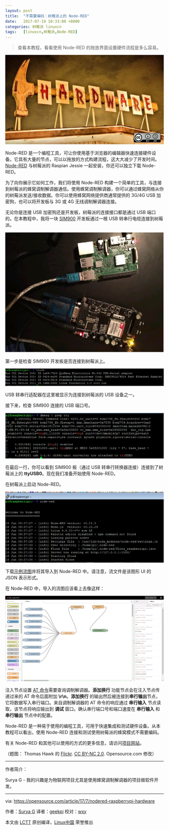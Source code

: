```yaml
---
layout: post
title:	"不需要编码：树莓派上的 Node-RED"
date:	2017-07-19 10:33:00 +0800 
categories:	树莓派 linuxcn 
tags:	[linuxcn,树莓派,Node-RED]
---
```




> 
> 查看本教程，看看使用 Node-RED 的拖放界面设置硬件流程是多么容易。
> 
> 
> 


![No coding required: Node-RED on a Raspberry Pi](/Asserts/Images/album/201707/19/103328du7i87dznfheebag.jpg "No coding required: Node-RED on a Raspberry Pi")


Node-RED 是一个编程工具，可让你使用基于浏览器的编辑器快速连接硬件设备。它具有大量的节点，可以以拖放的方式构建流程，这大大减少了开发时间。[Node-RED](https://nodered.org/) 与树莓派的 Raspian Jessie 一起安装，你还可以独立下载 Node-RED。


为了向你展示它如何工作，我们将使用 Node-RED 构建一个简单的工具，与连接到树莓派的蜂窝调制解调器通信。使用蜂窝调制解调器，你可以通过蜂窝网络从你的树莓派发送/接收数据。你可以使用蜂窝网络提供商通常提供的 3G/4G USB 加密狗，也可以将开发板与 3G 或 4G 无线调制解调器连接。


无论你是连接 USB 加密狗还是开发板，树莓派的连接接口都是通过 USB 端口的。在本教程中，我将一块 [SIM900](http://m2msupport.net/m2msupport/simcom-sim900-gprs-2g-module/) 开发板通过一根 USB 转串行电缆连接到树莓派。


![](/Asserts/Images/album/201707/19/103440h111of23m9ym3wic.jpg)


第一步是检查 SIM900 开发板是否连接到树莓派上。


![Checking that the SIM900 development board is connected](/Asserts/Images/album/201707/19/103330secjmimks4lctlpa.png "Checking that the SIM900 development board is connected")


USB 转串行适配器在这里被显示为连接到树莓派的 USB 设备之一。


接下来，检查 SIM900 连接的 USB 端口号。


![Checking the SIM900 board's USB port number](/Asserts/Images/album/201707/19/103330dvsfoqrmvbgmdbz1.png "Checking the SIM900 board's USB port number")


在最后一行，你可以看到 SIM900 板（通过 USB 转串行转换器连接）连接到了树莓派上的 **ttyUSB0**。现在我们准备开始使用 Node-RED。


在树莓派上启动 Node-RED。


![​​​​Launching Node-RED in Raspberry Pi](/Asserts/Images/album/201707/19/103331snpf5ap8r2jnvgrp.png "​​​​Launching Node-RED in Raspberry Pi")


下载[示例流图](http://m2msupport.net/m2msupport/wp-content/themes/admired/Node-RED/modem_commands)并将其导入到 Node-RED 中。请注意，流文件是该图形 UI 的 JSON 表示形式。


在 Node-RED 中，导入的流图应该看上去像这样：


![The imported flow in Node-RED](/Asserts/Images/album/201707/19/103331yam7i259pphohp3h.png "The imported flow in Node-RED")


注入节点设置 [AT 命令](http://m2msupport.net/m2msupport/software-and-at-commands-for-m2m-modules/)需要查询调制解调器。**添加换行** 功能节点会在注入节点传递过来的 AT 命令后面附加 **\r\n**。**添加换行** 的输出然后被连接到**串行输出**节点，它将数据写入串行端口。来自调制解调器的 AT 命令的响应通过 **串行输入** 节点读取，该节点将响应输出到 **调试** 窗口。确认串行端口号和端口速度在 **串行输入** 和 **串行输出** 节点中的配置。


Node-RED 是一种易于使用的编程工具，可用于快速集成和测试硬件设备。从本教程可以看出，使用 Node-RED 连接和测试使用树莓派的蜂窝模式不需要编码。


有关 Node-RED 和其他可以使用的方式的更多信息，请访问[项目网站](https://nodered.org/)。


（题图： Thomas Hawk 的 [Flickr](https://www.flickr.com/photos/thomashawk/3048157616/in/photolist-5DmB4E-BzrZ4-5aUXCN-nvBWYa-qbkwAq-fEFeDm-fuZxgC-dufA8D-oi8Npd-b6FiBp-7ChGA3-aSn7xK-7NXMyh-a9bQQr-5NG9W7-agCY7E-4QD9zm-7HLTtj-4uCiHy-bYUUtG). [CC BY-NC 2.0](https://creativecommons.org/licenses/by-nc/2.0/). Opensource.com 修改）




---


作者简介：


Surya G - 我的兴趣是为物联网项目尤其是使用蜂窝调制解调器的项目做软件开发。




---


via: <https://opensource.com/article/17/7/nodered-raspberrypi-hardware>


作者：[Surya G](https://opensource.com/users/gssm2m) 译者：[geekpi](https://github.com/geekpi) 校对：[wxy](https://github.com/wxy)


本文由 [LCTT](https://github.com/LCTT/TranslateProject) 原创编译，[Linux中国](https://linux.cn/) 荣誉推出
